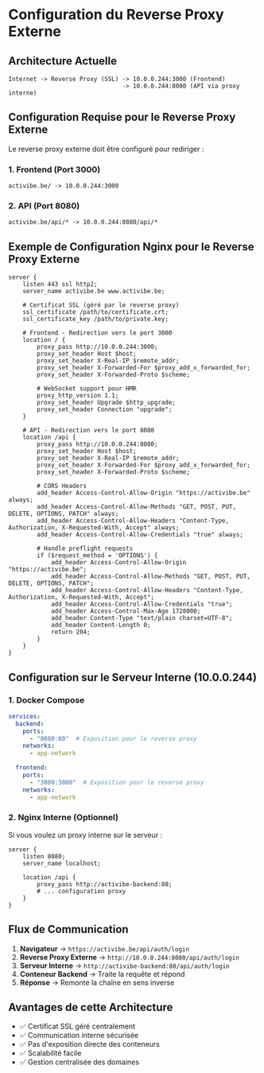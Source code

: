 # Configuration du Reverse Proxy Externe

## Architecture Actuelle

```
Internet -> Reverse Proxy (SSL) -> 10.0.0.244:3000 (Frontend)
                                -> 10.0.0.244:8080 (API via proxy interne)
```

## Configuration Requise pour le Reverse Proxy Externe

Le reverse proxy externe doit être configuré pour rediriger :

### 1. Frontend (Port 3000)
```
activibe.be/ -> 10.0.0.244:3000
```

### 2. API (Port 8080)
```
activibe.be/api/* -> 10.0.0.244:8080/api/*
```

## Exemple de Configuration Nginx pour le Reverse Proxy Externe

```nginx
server {
    listen 443 ssl http2;
    server_name activibe.be www.activibe.be;
    
    # Certificat SSL (géré par le reverse proxy)
    ssl_certificate /path/to/certificate.crt;
    ssl_certificate_key /path/to/private.key;
    
    # Frontend - Redirection vers le port 3000
    location / {
        proxy_pass http://10.0.0.244:3000;
        proxy_set_header Host $host;
        proxy_set_header X-Real-IP $remote_addr;
        proxy_set_header X-Forwarded-For $proxy_add_x_forwarded_for;
        proxy_set_header X-Forwarded-Proto $scheme;
        
        # WebSocket support pour HMR
        proxy_http_version 1.1;
        proxy_set_header Upgrade $http_upgrade;
        proxy_set_header Connection "upgrade";
    }
    
    # API - Redirection vers le port 8080
    location /api {
        proxy_pass http://10.0.0.244:8080;
        proxy_set_header Host $host;
        proxy_set_header X-Real-IP $remote_addr;
        proxy_set_header X-Forwarded-For $proxy_add_x_forwarded_for;
        proxy_set_header X-Forwarded-Proto $scheme;
        
        # CORS Headers
        add_header Access-Control-Allow-Origin "https://activibe.be" always;
        add_header Access-Control-Allow-Methods "GET, POST, PUT, DELETE, OPTIONS, PATCH" always;
        add_header Access-Control-Allow-Headers "Content-Type, Authorization, X-Requested-With, Accept" always;
        add_header Access-Control-Allow-Credentials "true" always;
        
        # Handle preflight requests
        if ($request_method = 'OPTIONS') {
            add_header Access-Control-Allow-Origin "https://activibe.be";
            add_header Access-Control-Allow-Methods "GET, POST, PUT, DELETE, OPTIONS, PATCH";
            add_header Access-Control-Allow-Headers "Content-Type, Authorization, X-Requested-With, Accept";
            add_header Access-Control-Allow-Credentials "true";
            add_header Access-Control-Max-Age 1728000;
            add_header Content-Type "text/plain charset=UTF-8";
            add_header Content-Length 0;
            return 204;
        }
    }
}
```

## Configuration sur le Serveur Interne (10.0.0.244)

### 1. Docker Compose
```yaml
services:
  backend:
    ports:
      - "8080:80"  # Exposition pour le reverse proxy
    networks:
      - app-network

  frontend:
    ports:
      - "3000:3000"  # Exposition pour le reverse proxy
    networks:
      - app-network
```

### 2. Nginx Interne (Optionnel)
Si vous voulez un proxy interne sur le serveur :

```nginx
server {
    listen 8080;
    server_name localhost;
    
    location /api {
        proxy_pass http://activibe-backend:80;
        # ... configuration proxy
    }
}
```

## Flux de Communication

1. **Navigateur** -> `https://activibe.be/api/auth/login`
2. **Reverse Proxy Externe** -> `http://10.0.0.244:8080/api/auth/login`
3. **Serveur Interne** -> `http://activibe-backend:80/api/auth/login`
4. **Conteneur Backend** -> Traite la requête et répond
5. **Réponse** -> Remonte la chaîne en sens inverse

## Avantages de cette Architecture

- ✅ Certificat SSL géré centralement
- ✅ Communication interne sécurisée
- ✅ Pas d'exposition directe des conteneurs
- ✅ Scalabilité facile
- ✅ Gestion centralisée des domaines
